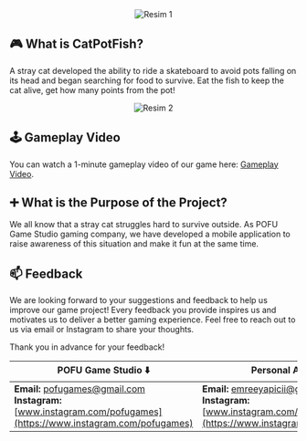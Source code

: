 <div style="display: flex; justify-content: center;">
  <img src="https://github.com/yapiciemre/CatPotFish/assets/55670141/4d940e1e-e59e-4e01-8924-811bb0e9728a" alt="Resim 1" style=";">
</div>



## 🎮 What is CatPotFish?

A stray cat developed the ability to ride a skateboard to avoid pots falling on its head and began searching for food to survive. Eat the fish to keep the cat alive, get how many points from the pot!

<div style="display: flex; justify-content: center;">
  <img src="https://github.com/yapiciemre/CatPotFish/assets/55670141/165c9a08-111b-46bd-887d-a1798a430369" alt="Resim 2" style=";">
</div>

## 🕹️ Gameplay Video
You can watch a 1-minute gameplay video of our game here: [Gameplay Video](https://www.youtube.com/watch?v=SdWd8h00do0).

## ➕ What is the Purpose of the Project?
We all know that a stray cat struggles hard to survive outside. As POFU Game Studio gaming company, we have developed a mobile application to raise awareness of this situation and make it fun at the same time.


## 📫 Feedback
We are looking forward to your suggestions and feedback to help us improve our game project! Every feedback you provide inspires us and motivates us to deliver a better gaming experience. Feel free to reach out to us via email or Instagram to share your thoughts.

Thank you in advance for your feedback!

| POFU Game Studio ⬇️ | Personal Account ⬇️ |
|------------------|-------------------|
| **Email:** [pofugames@gmail.com](mailto:pofugames@gmail.com) <br> **Instagram:** [www.instagram.com/pofugames](https://www.instagram.com/pofugames) | **Email:** [emreeyapicii@gmail.com](mailto:emreeyapicii@gmail.com) <br> **Instagram:** [www.instagram.com/yapiciiemree](https://www.instagram.com/yapiciiemree) |
